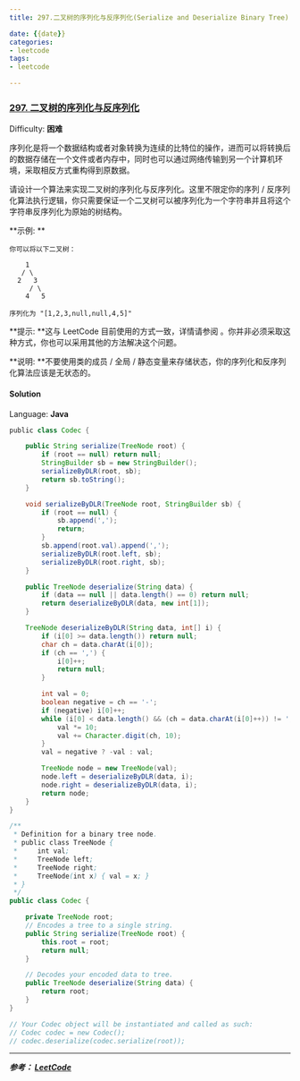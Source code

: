 ```yaml
---
title: 297.二叉树的序列化与反序列化(Serialize and Deserialize Binary Tree)

date: {{date}}
categories:
- leetcode
tags:
- leetcode

---
```

### [297\. 二叉树的序列化与反序列化](https://leetcode-cn.com/problems/serialize-and-deserialize-binary-tree/)

Difficulty: **困难**


序列化是将一个数据结构或者对象转换为连续的比特位的操作，进而可以将转换后的数据存储在一个文件或者内存中，同时也可以通过网络传输到另一个计算机环境，采取相反方式重构得到原数据。

请设计一个算法来实现二叉树的序列化与反序列化。这里不限定你的序列 / 反序列化算法执行逻辑，你只需要保证一个二叉树可以被序列化为一个字符串并且将这个字符串反序列化为原始的树结构。

**示例: **

```
你可以将以下二叉树：

    1
   / \
  2   3
     / \
    4   5

序列化为 "[1,2,3,null,null,4,5]"
```

**提示: **这与 LeetCode 目前使用的方式一致，详情请参阅 。你并非必须采取这种方式，你也可以采用其他的方法解决这个问题。

**说明: **不要使用类的成员 / 全局 / 静态变量来存储状态，你的序列化和反序列化算法应该是无状态的。


#### Solution

Language: **Java**

```java
​public class Codec {

    public String serialize(TreeNode root) {
        if (root == null) return null;
        StringBuilder sb = new StringBuilder();
        serializeByDLR(root, sb);
        return sb.toString();
    }

    void serializeByDLR(TreeNode root, StringBuilder sb) {
        if (root == null) {
            sb.append(',');
            return;
        }
        sb.append(root.val).append(',');
        serializeByDLR(root.left, sb);
        serializeByDLR(root.right, sb);
    }

    public TreeNode deserialize(String data) {
        if (data == null || data.length() == 0) return null;
        return deserializeByDLR(data, new int[1]);
    }

    TreeNode deserializeByDLR(String data, int[] i) {
        if (i[0] >= data.length()) return null;
        char ch = data.charAt(i[0]);
        if (ch == ',') {
            i[0]++;
            return null;
        }

        int val = 0;
        boolean negative = ch == '-';
        if (negative) i[0]++;
        while (i[0] < data.length() && (ch = data.charAt(i[0]++)) != ',') {
            val *= 10;
            val += Character.digit(ch, 10);
        }
        val = negative ? -val : val;

        TreeNode node = new TreeNode(val);
        node.left = deserializeByDLR(data, i);
        node.right = deserializeByDLR(data, i);
        return node;
    }
}
```

```java
/**
 * Definition for a binary tree node.
 * public class TreeNode {
 *     int val;
 *     TreeNode left;
 *     TreeNode right;
 *     TreeNode(int x) { val = x; }
 * }
 */
public class Codec {

    private TreeNode root;
    // Encodes a tree to a single string.
    public String serialize(TreeNode root) {
        this.root = root;
        return null;
    }

    // Decodes your encoded data to tree.
    public TreeNode deserialize(String data) {
        return root;
    }
}

// Your Codec object will be instantiated and called as such:
// Codec codec = new Codec();
// codec.deserialize(codec.serialize(root));
```

---
***参考：
[LeetCode](https://leetcode-cn.com/problems/serialize-and-deserialize-binary-tree/)***
